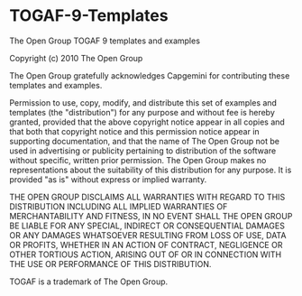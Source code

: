 # TOGAF-9-Templates

The Open Group TOGAF 9 templates and examples

Copyright (c) 2010 The Open Group

The Open Group gratefully acknowledges Capgemini for contributing these
templates and examples.

Permission to use, copy, modify, and distribute this set of examples
and templates (the "distribution") for any purpose and without fee is
hereby granted, provided that the above copyright notice appear in all
copies and that both that copyright notice and this permission notice
appear in supporting documentation, and that the name of The Open Group
not be used in advertising or publicity pertaining to distribution of
the software without specific, written prior permission. The Open Group
makes no representations about the suitability of this distribution for
any purpose.  It is provided "as is" without express or implied
warranty.

THE OPEN GROUP DISCLAIMS ALL WARRANTIES WITH REGARD TO THIS DISTRIBUTION
INCLUDING ALL IMPLIED WARRANTIES OF MERCHANTABILITY AND FITNESS, IN NO 
EVENT SHALL THE OPEN GROUP BE LIABLE FOR ANY SPECIAL, INDIRECT OR 
CONSEQUENTIAL DAMAGES OR ANY DAMAGES WHATSOEVER RESULTING FROM LOSS OF 
USE, DATA OR PROFITS, WHETHER IN AN ACTION OF CONTRACT, NEGLIGENCE OR 
OTHER TORTIOUS ACTION, ARISING OUT OF OR IN CONNECTION WITH THE USE OR 
PERFORMANCE OF THIS DISTRIBUTION.

TOGAF is a trademark of The Open Group.
